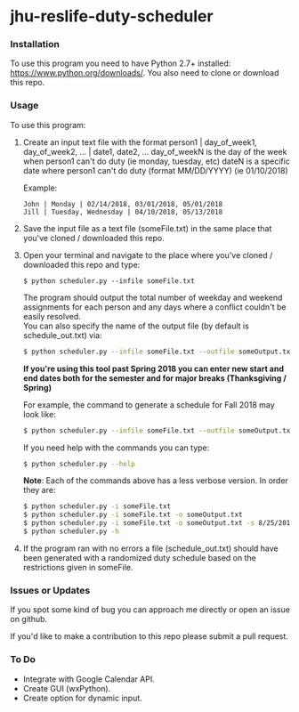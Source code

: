 # jhu-reslife-duty-scheduler

### Installation 
To use this program you need to have Python 2.7+ installed: https://www.python.org/downloads/.
You also need to clone or download this repo. 

### Usage
To use this program:
1. Create an input text file with the format
    person1 | day_of_week1, day_of_week2, ... | date1, date2, ...
    day_of_weekN is the day of the week when person1 can't do duty (ie monday, tuesday, etc)
    dateN is a specific date where person1 can't do duty (format MM/DD/YYYY) (ie 01/10/2018)
    
    Example:
    ```
    John | Monday | 02/14/2018, 03/01/2018, 05/01/2018
    Jill | Tuesday, Wednesday | 04/10/2018, 05/13/2018
    ```
2. Save the input file as a text file (someFile.txt) in the same place that you've cloned / downloaded this repo.
3. Open your terminal and navigate to the place where you've cloned / downloaded this repo and type:
	```
    $ python scheduler.py --infile someFile.txt
	```
    The program should output the total number of weekday and weekend assignments for each person and any days where a conflict couldn't be easily resolved.  
	You can also specify the name of the output file (by default is schedule\_out.txt) via:
	```Bash
	$ python scheduler.py --infile someFile.txt --outfile someOutput.txt
	```
	__If you're using this tool past Spring 2018 you can enter new start and end dates both for the semester and for major breaks (Thanksgiving / Spring)__

	For example, the command to generate a schedule for Fall 2018 may look like:
	```Bash
	$ python scheduler.py --infile someFile.txt --outfile someOutput.txt --start-date 8/25/2018 --end-date 12/21/2018 --break-start-date 11/17/2018 --break-end-date 11/25/2018
	```
	If you need help with the commands you can type:
	```Bash
	$ python scheduler.py --help
	```
	__Note__: Each of the commands above has a less verbose version. In order they are:
	```Bash
	$ python scheduler.py -i someFile.txt
	$ python scheduler.py -i someFile.txt -o someOutput.txt
	$ python scheduler.py -i someFile.txt -o someOutput.txt -s 8/25/2018 -e 12/21/2018 -bs 11/17/2018 -be 11/25/2018
	$ python scheduler.py -h
	```
4. If the program ran with no errors a file (schedule\_out.txt) should have been generated with a randomized duty schedule based on the restrictions given in someFile. 

### Issues or Updates
If you spot some kind of bug you can approach me directly or open an issue on github. 

If you'd like to make a contribution to this repo please submit a pull request. 

### To Do
* Integrate with Google Calendar API.
* Create GUI (wxPython).
* Create option for dynamic input.
